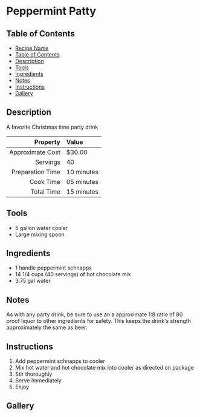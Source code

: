 # Peppermint Patty

## Table of Contents

- [Recipe Name](#recipe-name)
- [Table of Contents](#table-of-contents)
- [Description](#description)
- [Tools](#tools)
- [Ingredients](#ingredients)
- [Notes](#notes)
- [Instructions](#instructions)
- [Gallery](#gallery)

## Description
A favorite Christmas time party drink

| Property         | Value      |
|-----------------:|:-----------|
| Approximate Cost | $30.00     |
| Servings         | 40         |
| Preparation Time | 10 minutes |
| Cook Time        | 05 minutes |
| Total Time       | 15 minutes |

## Tools
 - 5 gallon water cooler
 - Large mixing spoon

## Ingredients
 - 1 handle peppermint schnapps
 - 14 1/4 cups (40 servings) of hot chocolate mix
 - 3.75 gal water
 
## Notes
As with any party drink, be sure to use an a approximate 1:8 ratio of 80 proof liquor to other ingredients for safety. This keeps the drink's strength approximately the same as beer.

## Instructions
 1. Add peppermint schnapps to cooler
 2. Mix hot water and hot chocolate mix into cooler as directed on package
 3. Stir thoroughly 
 4. Serve immediately
 5. Enjoy

## Gallery
